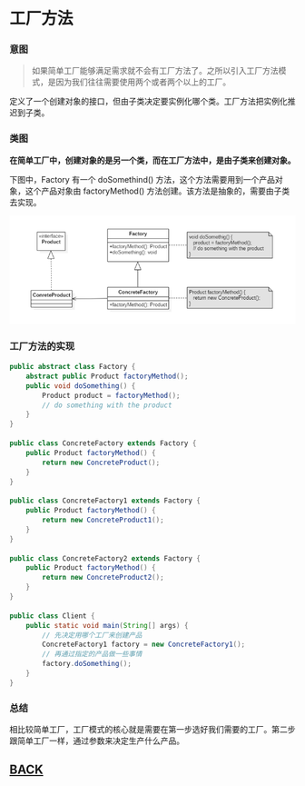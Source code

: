 # <a id="ds-1">工厂方法</a>
### 意图

> 如果简单工厂能够满足需求就不会有工厂方法了。之所以引入工厂方法模式，是因为我们往往需要使用两个或者两个以上的工厂。

定义了一个创建对象的接口，但由子类决定要实例化哪个类。工厂方法把实例化推迟到子类。

### 类图
**在简单工厂中，创建对象的是另一个类，而在工厂方法中，是由子类来创建对象。**

下图中，Factory 有一个 doSomethind() 方法，这个方法需要用到一个产品对象，这个产品对象由 factoryMethod() 方法创建。该方法是抽象的，需要由子类去实现。

![](/imgs/summary/ds-1.png)  

### 工厂方法的实现

```java
public abstract class Factory {
    abstract public Product factoryMethod();
    public void doSomething() {
        Product product = factoryMethod();
        // do something with the product
    }
}

public class ConcreteFactory extends Factory {
    public Product factoryMethod() {
        return new ConcreteProduct();
    }
}

public class ConcreteFactory1 extends Factory {
    public Product factoryMethod() {
        return new ConcreteProduct1();
    }
}

public class ConcreteFactory2 extends Factory {
    public Product factoryMethod() {
        return new ConcreteProduct2();
    }
}

public class Client {
    public static void main(String[] args) {
        // 先决定用哪个工厂来创建产品
        ConcreteFactory1 factory = new ConcreteFactory1();
        // 再通过指定的产品做一些事情
        factory.doSomething();
    }
}
```

### 总结

相比较简单工厂，工厂模式的核心就是需要在第一步选好我们需要的工厂。第二步跟简单工厂一样，通过参数来决定生产什么产品。

##  [BACK](/mds/summary.md)